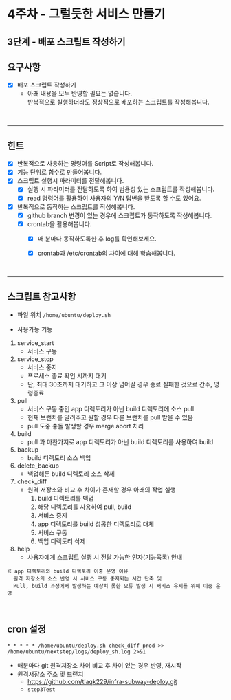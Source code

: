 # 4주차 - 그럴듯한 서비스 만들기
## 3단계 - 배포 스크립트 작성하기

## 요구사항
- [x] 배포 스크립트 작성하기
  - 아래 내용을 모두 반영할 필요는 없습니다.
  <br>반복적으로 실행하더라도 정상적으로 배포하는 스크립트를 작성해봅니다.


<br>

---
## 힌트
- [x] 반복적으로 사용하는 명령어를 Script로 작성해봅니다.
- [x] 기능 단위로 함수로 만들어봅니다.
- [x] 스크립트 실행시 파라미터를 전달해봅니다.
  - [x] 실행 시 파라미터를 전달하도록 하여 범용성 있는 스크립트를 작성해봅니다.
  - [x] read 명령어를 활용하여 사용자의 Y/N 답변을 받도록 할 수도 있어요.
- [x] 반복적으로 동작하는 스크립트를 작성해봅니다.
  - [x] github branch 변경이 있는 경우에 스크립트가 동작하도록 작성해봅니다.
  - [x] crontab을 활용해봅니다.
    - [x] 매 분마다 동작하도록한 후 log를 확인해보세요.
    - [x] crontab과 /etc/crontab의 차이에 대해 학습해봅니다.


<br>

---
## 스크립트 참고사항
- 파일 위치 `/home/ubuntu/deploy.sh`


- 사용가능 기능
1. service_start
   - 서비스 구동
2. service_stop
   - 서비스 중지
   - 프로세스 종료 확인 시까지 대기
   - 단, 최대 30초까지 대기하고 그 이상 넘어갈 경우 종료 실패한 것으로 간주, 명령종료
3. pull
   - 서비스 구동 중인 app 디렉토리가 아닌 build 디렉토리에 소스 pull
   - 현재 브랜치를 알려주고 원할 경우 다른 브랜치를 pull 받을 수 있음
   - pull 도중 충돌 발생할 경우 merge abort 처리
4. build
   - pull 과 마찬가지로 app 디렉토리가 아닌 build 디렉토리를 사용하여 build
5. backup
   - build 디렉토리 소스 백업
6. delete_backup
   - 백업해둔 build 디렉토리 소스 삭제
7. check_diff
   - 원격 저장소와 비교 후 차이가 존재할 경우 아래의 작업 실행
     1. build 디렉토리를 백업
     2. 해당 디렉토리를 사용하여 pull, build
     3. 서비스 중지
     4. app 디렉토리를 build 성공한 디렉토리로 대체
     5. 서비스 구동
     6. 백업 디렉토리 삭제
8. help
   - 사용자에게 스크립트 실행 시 전달 가능한 인자(기능목록) 안내

```
※ app 디렉토리와 build 디렉토리 이중 운영 이유
  원격 저장소의 소스 반영 시 서비스 구동 중지되는 시간 단축 및
  Pull, build 과정에서 발생하는 예상치 못한 오류 발생 시 서비스 유지를 위해 이중 운영
```

<br>

## cron 설정
```
* * * * * /home/ubuntu/deploy.sh check_diff prod >> /home/ubuntu/nextstep/logs/deploy_sh.log 2>&1
```
- 매분마다 git 원격저장소 차이 비교 후 차이 있는 경우 반영, 재시작
- 원격저장소 주소 및 브랜치
  - https://github.com/tlaqk229/infra-subway-deploy.git
  - `step3Test`